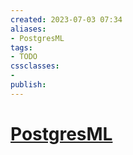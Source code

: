 ```yaml
---
created: 2023-07-03 07:34
aliases: 
- PostgresML
tags:
- TODO
cssclasses:
- 
publish:
---
```


<!-- 
tags: 
-->

<!--internal
parent:: [[]]
child:: [[]]
related:: [[]]
-->

<!--external
- [ ] [Generating LLM embeddings with open source models in PostgresML](https://postgresml.org/blog/generating-llm-embeddings-with-open-source-models-in-postgresml)
-->

# [PostgresML](https://github.com/postgresml/postgresml)
